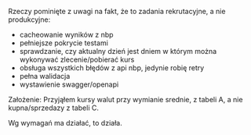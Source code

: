 Rzeczy pominięte z uwagi na fakt, że to zadania rekrutacyjne, a nie produkcyjne:

- cacheowanie wyników z nbp
- pełniejsze pokrycie testami
- sprawdzanie, czy aktualny dzień jest dniem w którym można wykonywać zlecenie/pobierać kurs
- obsługa wszystkich błędów z api nbp, jedynie robię retry
- pełna walidacja
- wystawienie swagger/openapi


Założenie:
Przyjąłem kursy walut przy wymianie srednie, z tabeli A, a nie kupna/sprzedazy z tabeli C.

Wg wymagań ma działać, to działa.

